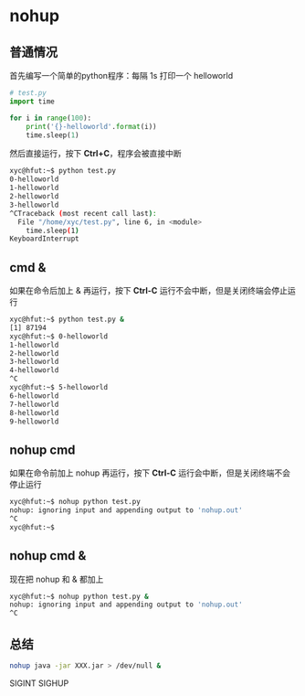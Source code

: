# nohup

## 普通情况
首先编写一个简单的python程序：每隔 1s 打印一个 helloworld
```python
# test.py
import time

for i in range(100):
    print('{}-helloworld'.format(i))
    time.sleep(1)
```
然后直接运行，按下 **Ctrl+C**，程序会被直接中断

```bash
xyc@hfut:~$ python test.py
0-helloworld
1-helloworld
2-helloworld
3-helloworld
^CTraceback (most recent call last):
  File "/home/xyc/test.py", line 6, in <module>
    time.sleep(1)
KeyboardInterrupt
```
## cmd &
如果在命令后加上 & 再运行，按下 **Ctrl-C** 运行不会中断，但是关闭终端会停止运行
```bash
xyc@hfut:~$ python test.py &
[1] 87194
xyc@hfut:~$ 0-helloworld
1-helloworld
2-helloworld
3-helloworld
4-helloworld
^C
xyc@hfut:~$ 5-helloworld
6-helloworld
7-helloworld
8-helloworld
9-helloworld
```

## nohup cmd
如果在命令前加上 nohup 再运行，按下 **Ctrl-C** 运行会中断，但是关闭终端不会停止运行
```bash
xyc@hfut:~$ nohup python test.py
nohup: ignoring input and appending output to 'nohup.out'
^C
xyc@hfut:~$
```

## nohup cmd &
现在把 nohup 和 & 都加上
```sh
xyc@hfut:~$ nohup python test.py &
nohup: ignoring input and appending output to 'nohup.out'
^C
```

## 总结
```bash
nohup java -jar XXX.jar > /dev/null &
```
SIGINT
SIGHUP
